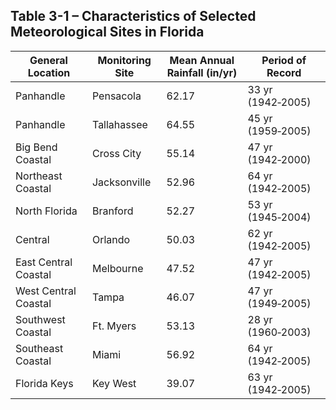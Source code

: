 ## Table 3-1 – Characteristics of Selected Meteorological Sites in Florida

| General Location | Monitoring Site | Mean Annual Rainfall (in/yr) | Period of Record |
|-----------------|-----------------|------------------------------|-----------------|
| Panhandle | Pensacola | 62.17 | 33 yr (1942‑2005) |
| Panhandle | Tallahassee | 64.55 | 45 yr (1959‑2005) |
| Big Bend Coastal | Cross City | 55.14 | 47 yr (1942‑2000) |
| Northeast Coastal | Jacksonville | 52.96 | 64 yr (1942‑2005) |
| North Florida | Branford | 52.27 | 53 yr (1945‑2004) |
| Central | Orlando | 50.03 | 62 yr (1942‑2005) |
| East Central Coastal | Melbourne | 47.52 | 47 yr (1942‑2005) |
| West Central Coastal | Tampa | 46.07 | 47 yr (1949‑2005) |
| Southwest Coastal | Ft. Myers | 53.13 | 28 yr (1960‑2003) |
| Southeast Coastal | Miami | 56.92 | 64 yr (1942‑2005) |
| Florida Keys | Key West | 39.07 | 63 yr (1942‑2005) |

